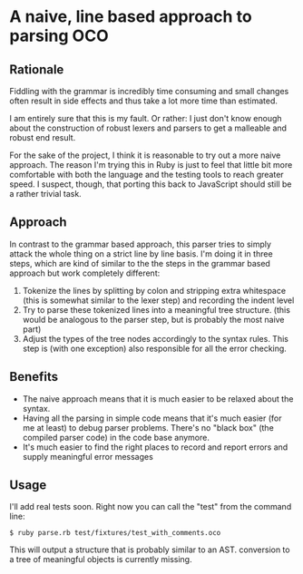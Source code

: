 # A naive, line based approach to parsing OCO

## Rationale

Fiddling with the grammar is incredibly time consuming and small changes often result in side effects and thus take a lot more time than estimated.

I am entirely sure that this is my fault. Or rather: I just don't know enough about the construction of robust lexers and parsers to get a malleable and robust end result.

For the sake of the project, I think it is reasonable to try out a more naive approach. The reason I'm trying this in Ruby is just to feel that little bit more comfortable
with both the language and the testing tools to reach greater speed. I suspect, though, that porting this back to JavaScript should still be a rather trivial task.

## Approach

In contrast to the grammar based approach, this parser tries to simply attack the whole thing on a strict line by line basis. I'm doing it in three steps, which are kind of similar to the the steps in the grammar based approach but work completely different:

1. Tokenize the lines by splitting by colon and stripping extra whitespace (this is somewhat similar to the lexer step) and recording the indent level
2. Try to parse these tokenized lines into a meaningful tree structure. (this would be analogous to the parser step, but is probably the most naive part)
3. Adjust the types of the tree nodes accordingly to the syntax rules. This step is (with one exception) also responsible for all the error checking.

## Benefits

* The naive approach means that it is much easier to be relaxed about the syntax.
* Having all the parsing in simple code means that it's much easier (for me at least) to debug parser problems. There's no "black box" (the compiled parser code) in the code base anymore.
* It's much easier to find the right places to record and report errors and supply meaningful error messages

## Usage

I'll add real tests soon. Right now you can call the "test" from the command line:

    $ ruby parse.rb test/fixtures/test_with_comments.oco

This will output a structure that is probably similar to an AST. conversion to a tree of meaningful objects is currently missing.
